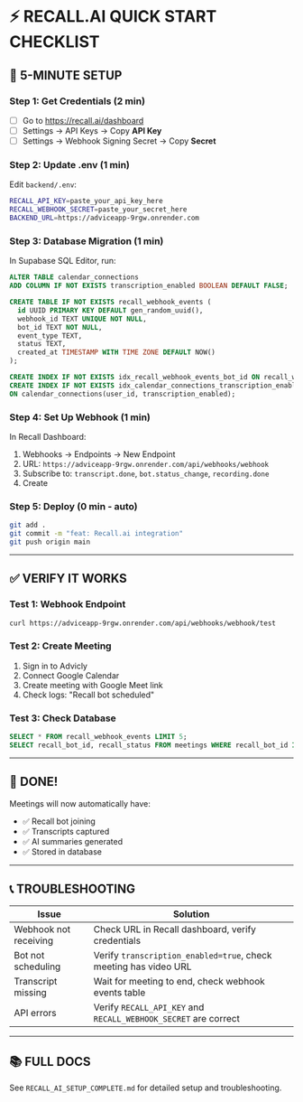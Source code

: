 # ⚡ RECALL.AI QUICK START CHECKLIST

## 🎯 5-MINUTE SETUP

### Step 1: Get Credentials (2 min)
- [ ] Go to https://recall.ai/dashboard
- [ ] Settings → API Keys → Copy **API Key**
- [ ] Settings → Webhook Signing Secret → Copy **Secret**

### Step 2: Update .env (1 min)
Edit `backend/.env`:
```bash
RECALL_API_KEY=paste_your_api_key_here
RECALL_WEBHOOK_SECRET=paste_your_secret_here
BACKEND_URL=https://adviceapp-9rgw.onrender.com
```

### Step 3: Database Migration (1 min)
In Supabase SQL Editor, run:
```sql
ALTER TABLE calendar_connections 
ADD COLUMN IF NOT EXISTS transcription_enabled BOOLEAN DEFAULT FALSE;

CREATE TABLE IF NOT EXISTS recall_webhook_events (
  id UUID PRIMARY KEY DEFAULT gen_random_uuid(),
  webhook_id TEXT UNIQUE NOT NULL,
  bot_id TEXT NOT NULL,
  event_type TEXT,
  status TEXT,
  created_at TIMESTAMP WITH TIME ZONE DEFAULT NOW()
);

CREATE INDEX IF NOT EXISTS idx_recall_webhook_events_bot_id ON recall_webhook_events(bot_id);
CREATE INDEX IF NOT EXISTS idx_calendar_connections_transcription_enabled 
ON calendar_connections(user_id, transcription_enabled);
```

### Step 4: Set Up Webhook (1 min)
In Recall Dashboard:
1. Webhooks → Endpoints → New Endpoint
2. URL: `https://adviceapp-9rgw.onrender.com/api/webhooks/webhook`
3. Subscribe to: `transcript.done`, `bot.status_change`, `recording.done`
4. Create

### Step 5: Deploy (0 min - auto)
```bash
git add .
git commit -m "feat: Recall.ai integration"
git push origin main
```

---

## ✅ VERIFY IT WORKS

### Test 1: Webhook Endpoint
```bash
curl https://adviceapp-9rgw.onrender.com/api/webhooks/webhook/test
```

### Test 2: Create Meeting
1. Sign in to Advicly
2. Connect Google Calendar
3. Create meeting with Google Meet link
4. Check logs: "Recall bot scheduled"

### Test 3: Check Database
```sql
SELECT * FROM recall_webhook_events LIMIT 5;
SELECT recall_bot_id, recall_status FROM meetings WHERE recall_bot_id IS NOT NULL LIMIT 5;
```

---

## 🎉 DONE!

Meetings will now automatically have:
- ✅ Recall bot joining
- ✅ Transcripts captured
- ✅ AI summaries generated
- ✅ Stored in database

---

## 📞 TROUBLESHOOTING

| Issue | Solution |
|-------|----------|
| Webhook not receiving | Check URL in Recall dashboard, verify credentials |
| Bot not scheduling | Verify `transcription_enabled=true`, check meeting has video URL |
| Transcript missing | Wait for meeting to end, check webhook events table |
| API errors | Verify `RECALL_API_KEY` and `RECALL_WEBHOOK_SECRET` are correct |

---

## 📚 FULL DOCS

See `RECALL_AI_SETUP_COMPLETE.md` for detailed setup and troubleshooting.


